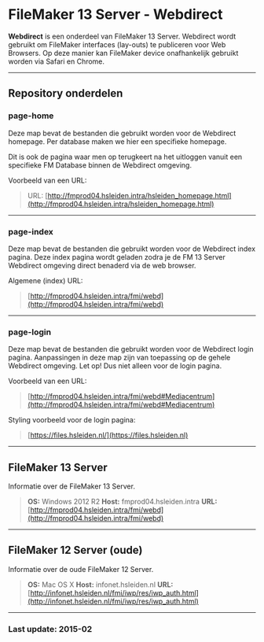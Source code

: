 # FileMaker 13 Server - Webdirect

**Webdirect** is een onderdeel van FileMaker 13 Server.
Webdirect wordt gebruikt om FileMaker interfaces (lay-outs) te publiceren voor Web Browsers.
Op deze manier kan FileMaker device onafhankelijk gebruikt worden via Safari en Chrome.

- - -

## Repository onderdelen

### page-home
Deze map bevat de bestanden die gebruikt worden voor de Webdirect homepage.
Per database maken we hier een specifieke homepage.

Dit is ook de pagina waar men op terugkeert na het uitloggen vanuit een specifieke FM Database binnen de Webdirect omgeving.

Voorbeeld van een URL:
> URL: [http://fmprod04.hsleiden.intra/hsleiden_homepage.html](http://fmprod04.hsleiden.intra/hsleiden_homepage.html)

- - -

### page-index
Deze map bevat de bestanden die gebruikt worden voor de Webdirect index pagina.
Deze index pagina wordt geladen zodra je de FM 13 Server Webdirect omgeving direct benaderd via de web browser.

Algemene (index) URL:
> [http://fmprod04.hsleiden.intra/fmi/webd](http://fmprod04.hsleiden.intra/fmi/webd)

- - -

### page-login
Deze map bevat de bestanden die gebruikt worden voor de Webdirect login pagina.
Aanpassingen in deze map zijn van toepassing op de gehele Webdirect omgeving.
Let op! Dus niet alleen voor de login pagina.

Voorbeeld van een URL: 
> [http://fmprod04.hsleiden.intra/fmi/webd#Mediacentrum](http://fmprod04.hsleiden.intra/fmi/webd#Mediacentrum)

Styling voorbeeld voor de login pagina:
> [https://files.hsleiden.nl/](https://files.hsleiden.nl)

- - -

## FileMaker 13 Server
Informatie over de FileMaker 13 Server.

> **OS:**   Windows 2012 R2
> **Host:** fmprod04.hsleiden.intra
> **URL:**  [http://fmprod04.hsleiden.intra/fmi/webd](http://fmprod04.hsleiden.intra/fmi/webd)

- - -

## FileMaker 12 Server (oude)
Informatie over de oude FileMaker 12 Server.

> **OS:**   Mac OS X
> **Host:** infonet.hsleiden.nl
> **URL:**  [http://infonet.hsleiden.nl/fmi/iwp/res/iwp_auth.html](http://infonet.hsleiden.nl/fmi/iwp/res/iwp_auth.html)

- - -

### Last update: 2015-02